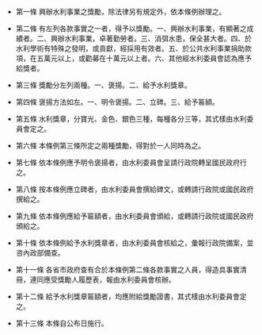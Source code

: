 * 第一條 興辦水利事業之獎勵，除法律另有規定外，依本條例辦理之。

* 第二條 有左列各款事實之一者，得予以獎勵。一、興辦水利事業，有顯著之成績者。二、興辦水利事業，卓著勤勞者。三、消弭水患，保全甚大者。四、於水利學術有特殊之發明，或貢獻，經採用有效者。五、於公共水利事業捐助款項，在五萬元以上，或勸募在十萬元以上者。六、其他經水利委員會認為應予給獎者。

* 第三條 獎勵分左列兩種。一、褒揚。二、給予水利獎章。

* 第四條 褒揚方法如左。一、明令褒揚。二、立碑。三、給予匾額。

* 第五條 水利獎章，分寶光、金色、銀色三種，每種各分三等，其式樣由水利委員會定之。

* 第六條 本條例第三條所定之兩種獎勵，得對於一人同時為之。

* 第七條 依本條例應予明令褒揚者，由水利委員會呈請行政院轉呈國民政府行之。

* 第八條 按本條例應立碑者，由水利委員會撰給碑文，或轉請行政院或國民政府撰給之。

* 第九條 依本條例應給予匾額者，由水利委員會頒給，或轉請行政院或國民政府頒給之。

* 第十條 依本條例給予水利獎章者，由水利委員會核給之，彙報行政院備案，並咨內政部備查。

* 第十一條 各省市政府查有合於本條例第二條各款事實之人員，得造具事實清冊，連同應受獎勵人履歷表，報由水利委員會核辦。

* 第十二條 給予水利獎章匾額者，均應附給獎勵證書，其式樣由水利委員會定之。

* 第十三條 本條自公布日施行。

